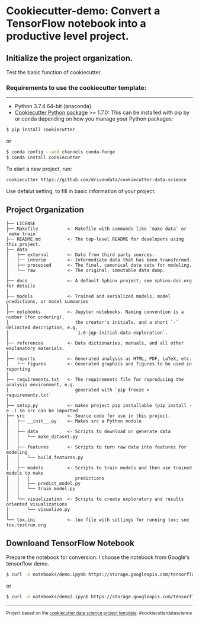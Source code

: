 # Cookiecutter-demo: Convert a TensorFlow notebook into a productive level project.

## Initialize the project organization.

Test the basic function of cookiecutter.

### Requirements to use the cookiecutter template:

---

- Python 3.7.4 64-bit (anaconda)
- [Cookiecutter Python package](http://cookiecutter.readthedocs.org/en/latest/installation.html) >= 1.7.0: This can be installed with pip by or conda depending on how you manage your Python packages:

```bash
$ pip install cookiecutter
```

or

```bash
$ conda config --add channels conda-forge
$ conda install cookiecutter
```

To start a new project, run:

```bash
cookiecutter https://github.com/drivendata/cookiecutter-data-science
```

Use defalut setting, to fill in basic information of your project.

## Project Organization

    ├── LICENSE
    ├── Makefile           <- Makefile with commands like `make data` or `make train`
    ├── README.md          <- The top-level README for developers using this project.
    ├── data
    │   ├── external       <- Data from third party sources.
    │   ├── interim        <- Intermediate data that has been transformed.
    │   ├── processed      <- The final, canonical data sets for modeling.
    │   └── raw            <- The original, immutable data dump.
    │
    ├── docs               <- A default Sphinx project; see sphinx-doc.org for details
    │
    ├── models             <- Trained and serialized models, model predictions, or model summaries
    │
    ├── notebooks          <- Jupyter notebooks. Naming convention is a number (for ordering),
    │                         the creator's initials, and a short `-` delimited description, e.g.
    │                         `1.0-jqp-initial-data-exploration`.
    │
    ├── references         <- Data dictionaries, manuals, and all other explanatory materials.
    │
    ├── reports            <- Generated analysis as HTML, PDF, LaTeX, etc.
    │   └── figures        <- Generated graphics and figures to be used in reporting
    │
    ├── requirements.txt   <- The requirements file for reproducing the analysis environment, e.g.
    │                         generated with `pip freeze > requirements.txt`
    │
    ├── setup.py           <- makes project pip installable (pip install -e .) so src can be imported
    ├── src                <- Source code for use in this project.
    │   ├── __init__.py    <- Makes src a Python module
    │   │
    │   ├── data           <- Scripts to download or generate data
    │   │   └── make_dataset.py
    │   │
    │   ├── features       <- Scripts to turn raw data into features for modeling
    │   │   └── build_features.py
    │   │
    │   ├── models         <- Scripts to train models and then use trained models to make
    │   │   │                 predictions
    │   │   ├── predict_model.py
    │   │   └── train_model.py
    │   │
    │   └── visualization  <- Scripts to create exploratory and results oriented visualizations
    │       └── visualize.py
    │
    └── tox.ini            <- tox file with settings for running tox; see tox.testrun.org

## Downloand TensorFlow Notebook

Prepare the notebook for conversion. I choose the notebook from Google's tensorflow demo.

```bash
$ curl -o notebooks/demo.ipynb https://storage.googleapis.com/tensorflow_docs/docs/site/en/tutorials/quickstart/beginner.ipynb
```

or

```bash
$ curl -o notebooks/demo2.ipynb https://storage.googleapis.com/tensorflow_docs/docs/site/en/tutorials/keras/classification.ipynb
```

---

<p><small>Project based on the <a target="_blank" href="https://drivendata.github.io/cookiecutter-data-science/">cookiecutter data science project template</a>. #cookiecutterdatascience</small></p>
